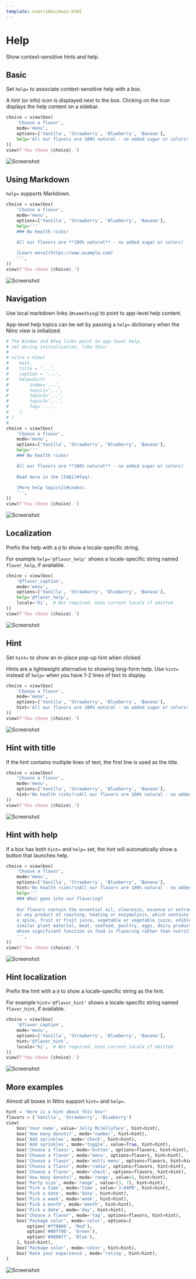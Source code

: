 ```yaml
---
template: overrides/main.html
---
```

# Help

Show context-sensitive hints and help.

## Basic

Set `help=` to associate context-sensitive help with a box.

A _hint_ (or info) icon is displayed next to the box.
Clicking on the icon displays the help content on a sidebar.


```py
choice = view(box(
    'Choose a flavor',
    mode='menu',
    options=['Vanilla', 'Strawberry', 'Blueberry', 'Banana'],
    help='All our flavors are 100% natural - no added sugar or colors!',
))
view(f'You chose {choice}.')
```


![Screenshot](assets/screenshots/help_basic.png)


## Using Markdown

`help=` supports Markdown.


```py
choice = view(box(
    'Choose a flavor',
    mode='menu',
    options=['Vanilla', 'Strawberry', 'Blueberry', 'Banana'],
    help='''
    ### No health risks!

    All our flavors are **100% natural** - no added sugar or colors!
    
    [Learn more](https://www.example.com)
    ''',
))
view(f'You chose {choice}.')
```


![Screenshot](assets/screenshots/help_markdown.png)


## Navigation

Use local markdown links (`#something`) to point to app-level help content.

App-level help topics can be set by passing a `help=` dictionary when the Nitro view is initialized.


```py
# The #index and #faq links point to app-level help,
# set during initialization, like this:
#
# nitro = View(
#    main,
#    title = '...',
#    caption = '...',
#    help=dict(
#        index='...',
#        topic1='...',
#        topic2='...',
#        topic3='...',
#        faq='...',
#    ),
# )
#
choice = view(box(
    'Choose a flavor',
    mode='menu',
    options=['Vanilla', 'Strawberry', 'Blueberry', 'Banana'],
    help='''
    ### No health risks!

    All our flavors are **100% natural** - no added sugar or colors!
    
    Read more in the [FAQ](#faq).

    [More help topics](#index).
    ''',
))
view(f'You chose {choice}.')
```


![Screenshot](assets/screenshots/help_navigation.png)


## Localization

Prefix the help with a `@` to show a locale-specific string.

For example `help='@flavor_help'` shows a locale-specific string named `flavor_help`, if available.


```py
choice = view(box(
    '@flavor_caption',
    mode='menu',
    options=['Vanilla', 'Strawberry', 'Blueberry', 'Banana'],
    help='@flavor_help',
    locale='hi',  # Not required. Uses current locale if omitted
))
view(f'You chose {choice}.')
```


![Screenshot](assets/screenshots/help_localization.png)


## Hint

Set `hint=` to show an in-place pop-up hint when clicked.

Hints are a lightweight alternative to showing long-form help.
Use `hint=` instead of `help=` when you have 1-2 lines of text to display.


```py
choice = view(box(
    'Choose a flavor',
    mode='menu',
    options=['Vanilla', 'Strawberry', 'Blueberry', 'Banana'],
    hint='All our flavors are 100% natural - no added sugar or colors!',
))
view(f'You chose {choice}.')
```


![Screenshot](assets/screenshots/hint_basic.png)


## Hint with title

If the hint contains multiple lines of text, the first line is used as the title.


```py
choice = view(box(
    'Choose a flavor',
    mode='menu',
    options=['Vanilla', 'Strawberry', 'Blueberry', 'Banana'],
    hint='No health risks!\nAll our flavors are 100% natural - no added sugar or colors!',
))
view(f'You chose {choice}.')
```


![Screenshot](assets/screenshots/hint_title.png)


## Hint with help

If a box has both `hint=` and `help=` set, the hint will automatically show a button that launches help.


```py
choice = view(box(
    'Choose a flavor',
    mode='menu',
    options=['Vanilla', 'Strawberry', 'Blueberry', 'Banana'],
    hint='No health risks!\nAll our flavors are 100% natural - no added sugar or colors!',
    help='''
    ### What goes into our flavoring?
    
    Our flavors contain the essential oil, oleoresin, essence or extractive, protein hydrolysate, distillate, 
    or any product of roasting, heating or enzymolysis, which contains the flavoring constituents derived from 
    a spice, fruit or fruit juice, vegetable or vegetable juice, edible yeast, herb, bark, bud, root, leaf or 
    similar plant material, meat, seafood, poultry, eggs, dairy products, or fermentation products thereof, 
    whose significant function in food is flavoring rather than nutritional.
    ''',
))
view(f'You chose {choice}.')
```


![Screenshot](assets/screenshots/hint_help.png)


## Hint localization

Prefix the hint with a `@` to show a locale-specific string as the hint.

For example `hint='@flavor_hint'` shows a locale-specific string named `flavor_hint`, if available.


```py
choice = view(box(
    '@flavor_caption',
    mode='menu',
    options=['Vanilla', 'Strawberry', 'Blueberry', 'Banana'],
    hint='@flavor_hint',
    locale='hi',  # Not required. Uses current locale if omitted
))
view(f'You chose {choice}.')
```


![Screenshot](assets/screenshots/hint_localization.png)


## More examples

Almost all boxes in Nitro support `hint=` and `help=`.


```py
hint = 'Here is a hint about this box!'
flavors = ['Vanilla', 'Strawberry', 'Blueberry']
view(
    box('Your name', value='Jelly McJellyface', hint=hint),
    box('How many donuts?', mode='number', hint=hint),
    box('Add sprinkles', mode='check', hint=hint),
    box('Add sprinkles', mode='toggle', value=True, hint=hint),
    box('Choose a flavor', mode='button', options=flavors, hint=hint),
    box('Choose a flavor', mode='menu', options=flavors, hint=hint),
    box('Choose a flavor', mode='multi menu', options=flavors, hint=hint),
    box('Choose a flavor', mode='radio', options=flavors, hint=hint),
    box('Choose a flavor', mode='check', options=flavors, hint=hint),
    box('How many donuts?', mode='range', value=5, hint=hint),
    box('Party size', mode='range', value=(3, 7), hint=hint),
    box('Pick a time', mode='time', value='3:04PM', hint=hint),
    box('Pick a date', mode='date', hint=hint),
    box('Pick a week', mode='week', hint=hint),
    box('Pick a month', mode='month', hint=hint),
    box('Pick a date', mode='day', hint=hint),
    box('Choose a flavor', mode='tag', options=flavors, hint=hint),
    box('Package color', mode='color', options=[
        option('#ff0000', 'Red'),
        option('#00ff00', 'Green'),
        option('#0000ff', 'Blue'),
    ], hint=hint),
    box('Package color', mode='color', hint=hint),
    box('Rate your experience', mode='rating', hint=hint),
)
```


![Screenshot](assets/screenshots/help_examples.png)
